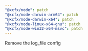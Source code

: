 ```yaml
---
"@xcfx/node": patch
"@xcfx/node-darwin-arm64": patch
"@xcfx/node-darwin-x64": patch
"@xcfx/node-linux-x64-gnu": patch
"@xcfx/node-win32-x64-msvc": patch
---
```


Remove the log_file config
